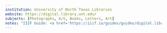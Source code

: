 ```yaml
---
institution: University of North Texas Libraries
website: https://digital.library.unt.edu/ 
subjects: [Photographs, A/V, Books, Letters, Art]
notes: "IIIF Guide: <a href='https://iiif.io/guides/guides/digital.library.unt.edu/'>https://iiif.io/guides/guides/digital.library.unt.edu/</a><br>click on image, click on tools drop down."
---
```

